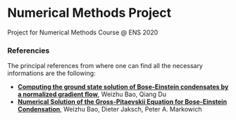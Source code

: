 # Numerical Methods Project

Project for Numerical Methods Course @ ENS 2020

### Referencies

The principal references from where one can find all the necessary informations are the following:

- [**Computing the ground state solution of Bose-Einstein condensates by a normalized gradient flow**](https://arxiv.org/abs/cond-mat/0303241), Weizhu Bao, Qiang Du
- [**Numerical Solution of the Gross-Pitaevskii Equation for Bose-Einstein Condensation**](https://arxiv.org/abs/cond-mat/0303239), Weizhu Bao, Dieter Jaksch, Peter A. Markowich
